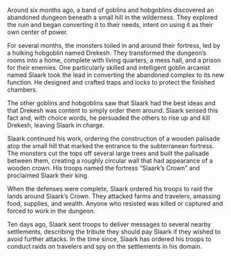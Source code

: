 Around six months ago, a band of goblins and hobgoblins discovered an abandoned dungeon beneath a small hill in the wilderness. They explored the ruin and began converting it to their needs, intent on using it as their own center of power. 

For several months, the monsters toiled in and around their fortress, led by a hulking hobgoblin named Drekesh. They transformed the dungeon’s rooms into a home, complete with living quarters, a mess hall, and a prison for their enemies. One particularly skilled and intelligent goblin arcanist named Slaark took the lead in converting the abandoned complex to its new function. He designed and crafted traps and locks to protect the finished chambers. 

The other goblins and hobgoblins saw that Slaark had the best ideas and that Drekesh was content to simply order them around. Slaark sensed this fact and, with choice words, he persuaded the others to rise up and kill Drekesh, leaving Slaark in charge. 

Slaark continued his work, ordering the construction of a wooden palisade atop the small hill that marked the entrance to the subterranean fortress. The monsters cut the tops off several large trees and built the palisade between them, creating a roughly circular wall that had appearance of a wooden crown. His troops named the fortress “Slaark’s Crown” and proclaimed Slaark their king. 

When the defenses were complete, Slaark ordered his troops to raid the lands around Slaark’s Crown. They attacked farms and travelers, amassing food, supplies, and wealth. Anyone who resisted was killed or captured and forced to work in the dungeon. 

Ten days ago, Slaark sent troops to deliver messages to several nearby settlements, describing the tribute they should pay Slaark if they wished to avoid further attacks. In the time since, Slaark has ordered his troops to conduct raids on travelers and spy on the settlements in his domain.